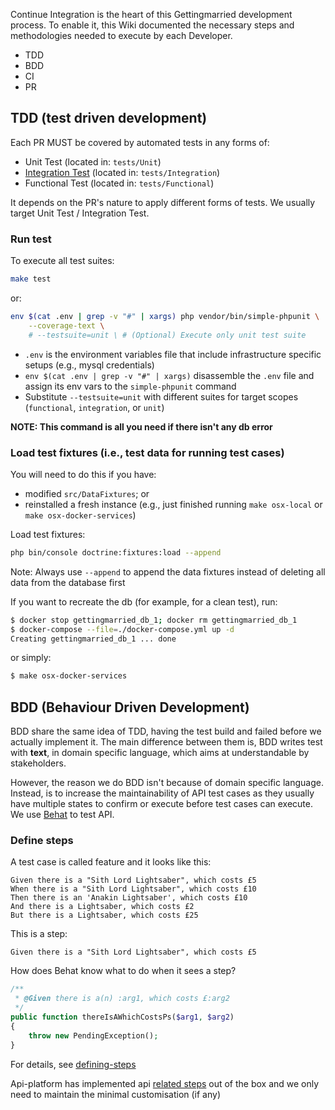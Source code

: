 Continue Integration is the heart of this Gettingmarried development process. To enable it, this Wiki documented the necessary steps and methodologies needed to execute by each Developer.

- TDD
- BDD
- CI
- PR

## TDD (test driven development)

Each PR MUST be covered by automated tests in any forms of:
- Unit Test (located in: `tests/Unit`)
- [Integration Test](https://stackoverflow.com/a/3670767) (located in: `tests/Integration`)
- Functional Test (located in: `tests/Functional`)

It depends on the PR's nature to apply different forms of tests. We usually target Unit Test / Integration Test.

### Run test

To execute all test suites:

```bash
make test
```

or:

```bash
env $(cat .env | grep -v "#" | xargs) php vendor/bin/simple-phpunit \
    --coverage-text \
    # --testsuite=unit \ # (Optional) Execute only unit test suite
```

- `.env` is the environment variables file that include infrastructure specific setups (e.g., mysql credentials)
- `env $(cat .env | grep -v "#" | xargs)` disassemble the `.env` file and assign its env vars to the `simple-phpunit` command
- Substitute `--testsuite=unit` with different suites for target scopes (`functional`, `integration`, or `unit`)

**NOTE: This command is all you need if there isn't any db error**

### Load test fixtures (i.e., test data for running test cases)

You will need to do this if you have:
- modified `src/DataFixtures`; or
- reinstalled a fresh instance (e.g., just finished running `make osx-local` or `make osx-docker-services`)

Load test fixtures:

```bash
php bin/console doctrine:fixtures:load --append
```

Note: Always use `--append` to append the data fixtures instead of deleting all data from the database first

If you want to recreate the db (for example, for a clean test), run:

```bash
$ docker stop gettingmarried_db_1; docker rm gettingmarried_db_1
$ docker-compose --file=./docker-compose.yml up -d
Creating gettingmarried_db_1 ... done
```

or simply:

```bash
$ make osx-docker-services
```

## BDD (Behaviour Driven Development)

BDD share the same idea of TDD, having the test build and failed before we actually implement it. The main difference between them is, BDD writes test with **text**, in domain specific language, which aims at understandable by stakeholders.

However, the reason we do BDD isn't because of domain specific language. Instead, is to increase the maintainability of API test cases as they usually have multiple states to confirm or execute before test cases can execute. We use [Behat](http://behat.org/) to test API.

### Define steps

A test case is called feature and it looks like this:

```feature
Given there is a "Sith Lord Lightsaber", which costs £5
When there is a "Sith Lord Lightsaber", which costs £10
Then there is an 'Anakin Lightsaber', which costs £10
And there is a Lightsaber, which costs £2
But there is a Lightsaber, which costs £25
```

This is a step:

```feature
Given there is a "Sith Lord Lightsaber", which costs £5
```

How does Behat know what to do when it sees a step?

```php
/**
 * @Given there is a(n) :arg1, which costs £:arg2
 */
public function thereIsAWhichCostsPs($arg1, $arg2)
{
    throw new PendingException();
}
```

For details, see [defining-steps](http://behat.org/en/latest/quick_start.html#defining-steps)

Api-platform has implemented api [related steps](https://api-platform.com/docs/distribution/testing/#testing-and-specifying-the-api) out of the box and we only need to maintain the minimal customisation (if any)